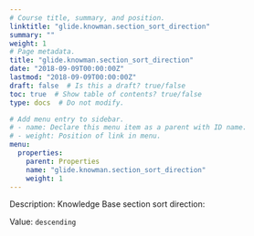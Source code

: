 ```yaml
---
# Course title, summary, and position.
linktitle: "glide.knowman.section_sort_direction"
summary: ""
weight: 1
# Page metadata.
title: "glide.knowman.section_sort_direction"
date: "2018-09-09T00:00:00Z"
lastmod: "2018-09-09T00:00:00Z"
draft: false  # Is this a draft? true/false
toc: true  # Show table of contents? true/false
type: docs  # Do not modify.

# Add menu entry to sidebar.
# - name: Declare this menu item as a parent with ID name.
# - weight: Position of link in menu.
menu:
  properties:
    parent: Properties
    name: "glide.knowman.section_sort_direction"
    weight: 1
---
```


Description: Knowledge Base section sort direction:


Value: `descending`